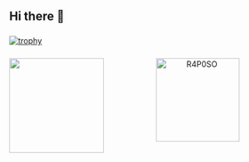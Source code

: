 ## Hi there 👋

<!--
**R4P0SO/R4P0SO** is a ✨ _special_ ✨ repository because its `README.md` (this file) appears on your GitHub profile.

Here are some ideas to get you started:

- 🔭 I’m currently working on ...
- 🌱 I’m currently learning ...
- 👯 I’m looking to collaborate on ...
- 🤔 I’m looking for help with ...
- 💬 Ask me about ...
- 📫 How to reach me: ...
- 😄 Pronouns: ...
- ⚡ Fun fact: ...
-->
###



###

[![trophy](https://github-profile-trophy.vercel.app/?username=R4P0SO&theme=discord&no-frame=true&margin-w=5)](https://github.com/ryo-ma/github-profile-trophy)
<!-- &rank=-C,-? -->

###

<p align="center"> <img height="170" align="left" src="https://github-readme-stats.vercel.app/api?username=R4P0SO&count_private=true&include_all_commits=true&theme=transparent" /><img height="150em" src="https://github-readme-stats.vercel.app/api/top-langs/?username=R4P0SO&hide_progress=true&theme=transparent" alt=R4P0SO /></p>

